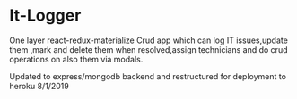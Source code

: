# It-Logger


One layer react-redux-materialize Crud app which can log IT issues,update them ,mark and delete them when resolved,assign technicians and do crud operations on also them via modals.

Updated to express/mongodb backend and restructured for deployment to heroku 8/1/2019
